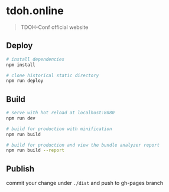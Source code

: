 # tdoh.online

> TDOH-Conf official website

## Deploy

``` bash
# install dependencies
npm install

# clone historical static directory
npm run deploy
```

## Build

``` bash
# serve with hot reload at localhost:8080
npm run dev

# build for production with minification
npm run build

# build for production and view the bundle analyzer report
npm run build --report
```

## Publish

commit your change under ```./dist``` and push to gh-pages branch
